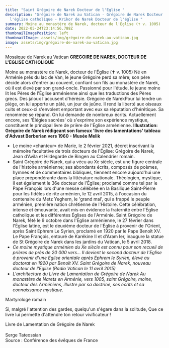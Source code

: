 ```yaml
---
title: "Saint Grégoire de Narek Docteur de l'Eglise "
description: "Grégoire de Narek au Vatican - Grégoire de Narek Docteur de
  l'église catholique - Krikor de Narek Docteur de l'église "
summary: Moine au monastère de Narek, docteur de l'Église (✝ v. 1005)
date: 2022-05-24T23:14:56.788Z
thumbnailImagePosition: left
thumbnailImage: assets/img/grégoire-de-narek-au-vatican.jpg
image: assets/img/grégoire-de-narek-au-vatican.jpg
---
```

Mosaïque de Narek au Vatican 
**GREGOIRE DE NAREK, DOCTEUR DE L'EGLISE CATHOLIQUE** 

Moine au monastère de Narek, docteur de l'Église (✝ v. 1005)
Né en Arménie près du lac de Van, le jeune Grégoire perd sa mère; son père décide alors d'entrer au couvent, confiant son fils au monastère de Narek, où il est élevé par son grand-oncle. Passionné pour l'étude, le jeune moine lit les Pères de l'Église arménienne ainsi que les traductions des Pères grecs. Des jaloux l'accusent d'hérésie. Grégoire de NarekPour lui tendre un piège, on lui apporte un pâté, un jour de jeûne. Il rend la liberté aux oiseaux cuits et ceux-ci s'envolent emportant avec eux sa réputation d'hérétique. Sa renommée se répand. On lui demande de nombreux écrits. Actuellement encore, ses 'Élégies sacrées' où s'exprime son expérience mystique, constituent le principal livre de prière de l'Église arménienne.
**Illustration: Grégoire de Narek rédigeant son fameux 'livre des lamentations' tableau d'Advast Berberian vers 1960 - Musée Melik**

* Le moine «chanteur» de Marie, le 2 février 2021, décret inscrivant la mémoire facultative de trois docteurs de l'Église: Grégoire de Narek, Jean d'Avila et Hildegarde de Bingen au Calendrier romain.
* Saint Grégoire de Narek, qui a vécu au Xe siècle, est une figure centrale de l'histoire arménienne; ses abondants écrits, composés de poèmes, hymnes et de commentaires bibliques, tiennent encore aujourd'hui une place prépondérante dans la littérature nationale. Théologien, mystique, il est également le 36e docteur de l'Église; proclamé comme tel par le Pape François lors d'une messe célébrée en la Basilique Saint-Pierre pour les fidèles de rite arménien, le 12 avril 2015, à l'occasion du centenaire du Metz Yeghern, le 'grand mal', qui a frappé le peuple arménien, première nation chrétienne de l'Histoire. Cette célébration, intense et émouvante, avait mis en évidence la fraternité entre l'Église catholique et les différentes Églises de l'Arménie. Saint Grégoire de Narek, fêté le 9 octobre dans l'Église arménienne, le 27 février dans l'Église latine, est le deuxième docteur de l'Église à provenir de l'Orient, après Saint Ephrem Le Syrien, proclamé en 1920 par le Pape Benoît XV.
  Le Pape François, entouré de Karékine II et d'Aram Ier, inaugure la statue de St Grégoire de Narek dans les jardins du Vatican, le 5 avril 2018.
* *Ce moine mystique arménien du Xe siècle est connu pour son recueil de prières de près de 20 000 vers... Il devient le second docteur de l'Eglise à provenir d'une Eglise orientale après Ephrem le Syrien, élevé au doctorat en 1920 par Benoît XV.
  Saint Grégoire de Narek, nouveau docteur de l'Eglise (Radio Vatican le 11 avril 2015)*
* *L'architecture du Livre de Lamentation de Grégoire de Narek
  Au monastère de Narets en Arménie, vers 1005, saint Grégoire, moine, docteur des Arméniens, illustre par sa doctrine, ses écrits et sa connaissance mystique.*

Martyrologe romain

Si, malgré l'attention des gardes, quelqu'un s'égare dans la solitude,
Que ce livre lui permette d'attendre ton retour vivificateur !

Livre de Lamentation de Grégoire de Narek\
\
Serge Tateossian\
Source : Conférence des évêques de France